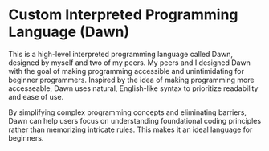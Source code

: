 # Custom Interpreted Programming Language (Dawn)
 
This is a high-level interpreted programming language called Dawn, designed by myself and two of my peers. My peers and I designed Dawn with the goal of making programming accessible and unintimidating for beginner programmers. Inspired by the idea of making programming more accesseable, Dawn uses natural, English-like syntax to prioritize readability and ease of use.

By simplifying complex programming concepts and eliminating barriers, Dawn can help users focus on understanding foundational coding principles rather than memorizing intricate rules. This makes it an ideal language for beginners.
